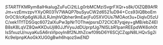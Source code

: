 $START$FKMRym8aIHkaIugZuFuCi2tLLg0rbMCMziSvgrFXQr+s8k/OIZQB9AfRJm+vzEmvzpvYXyOR031V7WAQP7buSyuCW2d6521uD94+Ccs93iQBboEm0rOC9/cKp6gWJ8JLRJmjhVQbher9mEarjFu05XVOUs7MOAot3u+DiqlvD5zUC/xek1TfTDSGqc6072alXuPw3pNrTOThwjpsrsD72ClC87yqjey+gMB/ebZ4EIB8sK8LqVZ8QwKKDuUjl80JJfVyuJdDUprpfJg7NlSLbR1panREEpdWK6oh0tIsSfxuzU/nuyaKuSA6rsVIpoyIn8f2NJthZcwf09bD6Y6SCjCZqpN8LHQvSg2iKc9eIpnpKAoGkXUG0gBwh6hqozSw$END$